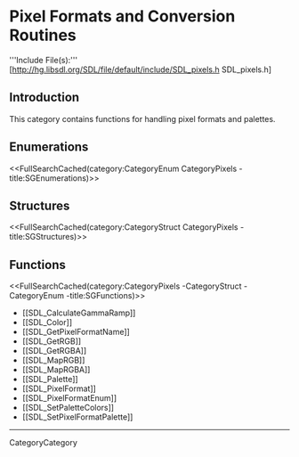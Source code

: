 
# Pixel Formats and Conversion Routines
'''Include File(s):''' [http://hg.libsdl.org/SDL/file/default/include/SDL_pixels.h SDL_pixels.h]


## Introduction

This category contains functions for handling pixel formats and palettes.

## Enumerations
<<FullSearchCached(category:CategoryEnum CategoryPixels -title:SGEnumerations)>>

## Structures
<<FullSearchCached(category:CategoryStruct CategoryPixels -title:SGStructures)>>

## Functions
<<FullSearchCached(category:CategoryPixels -CategoryStruct -CategoryEnum -title:SGFunctions)>>

<!-- BEGIN CATEGORY LIST -->
* [[SDL_CalculateGammaRamp]]
* [[SDL_Color]]
* [[SDL_GetPixelFormatName]]
* [[SDL_GetRGB]]
* [[SDL_GetRGBA]]
* [[SDL_MapRGB]]
* [[SDL_MapRGBA]]
* [[SDL_Palette]]
* [[SDL_PixelFormat]]
* [[SDL_PixelFormatEnum]]
* [[SDL_SetPaletteColors]]
* [[SDL_SetPixelFormatPalette]]
<!-- END CATEGORY LIST -->
----
CategoryCategory
